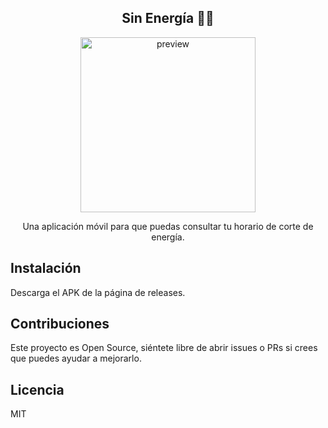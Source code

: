 <h2 align="center">Sin Energía 🙅💡</h2>

<p align="center">
<img alt="preview" src="./assets/preview.png" width="280" />
</p>

<p align="center">
  Una aplicación móvil para que puedas consultar tu horario de corte de energía.
</p>

## Instalación

Descarga el APK de la página de releases.

## Contribuciones

Este proyecto es Open Source, siéntete libre de abrir issues o PRs si crees
que puedes ayudar a mejorarlo.

## Licencia

MIT
